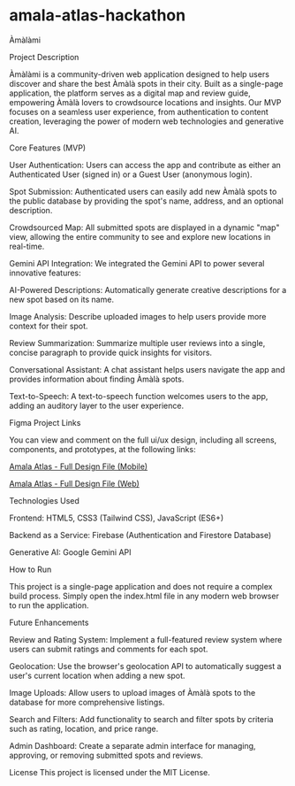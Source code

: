 # amala-atlas-hackathon


Àmàlàmi

Project Description

Àmàlàmi is a community-driven web application designed to help users discover and share the best Àmàlà spots in their city. Built as a single-page application, the platform serves as a digital map and review guide, empowering Àmàlà lovers to crowdsource locations and insights. Our MVP focuses on a seamless user experience, from authentication to content creation, leveraging the power of modern web technologies and generative AI.

Core Features (MVP)

User Authentication: Users can access the app and contribute as either an Authenticated User (signed in) or a Guest User (anonymous login).

Spot Submission: Authenticated users can easily add new Àmàlà spots to the public database by providing the spot's name, address, and an optional description.

Crowdsourced Map: All submitted spots are displayed in a dynamic "map" view, allowing the entire community to see and explore new locations in real-time.

Gemini API Integration: We integrated the Gemini API to power several innovative features:

AI-Powered Descriptions: Automatically generate creative descriptions for a new spot based on its name.

Image Analysis: Describe uploaded images to help users provide more context for their spot.

Review Summarization: Summarize multiple user reviews into a single, concise paragraph to provide quick insights for visitors.

Conversational Assistant: A chat assistant helps users navigate the app and provides information about finding Àmàlà spots.

Text-to-Speech: A text-to-speech function welcomes users to the app, adding an auditory layer to the user experience.

Figma Project Links

You can view and comment on the full ui/ux design, including all screens, components, and prototypes, at the following links:

[Amala Atlas - Full Design File (Mobile)](https://www.figma.com/proto/2K0SX6aPZ7QZJCH3D0wl04/Amala-app-ui?node-id=159-878&p=f&t=SX9Qxo0grj088fdJ-1&scaling=scale-down&content-scaling=fixed&page-id=159%3A466&starting-point-node-id=159%3A878)

[Amala Atlas - Full Design File (Web)](https://www.figma.com/proto/2K0SX6aPZ7QZJCH3D0wl04/Amala-app-ui?node-id=251-4250&p=f&t=QuMohH5UBbqAmpO3-0&scaling=min-zoom&content-scaling=fixed&page-id=251%3A3031&starting-point-node-id=251%3A4250)


Technologies Used

Frontend: HTML5, CSS3 (Tailwind CSS), JavaScript (ES6+)

Backend as a Service: Firebase (Authentication and Firestore Database)

Generative AI: Google Gemini API

How to Run

This project is a single-page application and does not require a complex build process. Simply open the index.html file in any modern web browser to run the application.

Future Enhancements

Review and Rating System: Implement a full-featured review system where users can submit ratings and comments for each spot.

Geolocation: Use the browser's geolocation API to automatically suggest a user's current location when adding a new spot.

Image Uploads: Allow users to upload images of Àmàlà spots to the database for more comprehensive listings.

Search and Filters: Add functionality to search and filter spots by criteria such as rating, location, and price range.

Admin Dashboard: Create a separate admin interface for managing, approving, or removing submitted spots and reviews.


License
This project is licensed under the MIT License.

